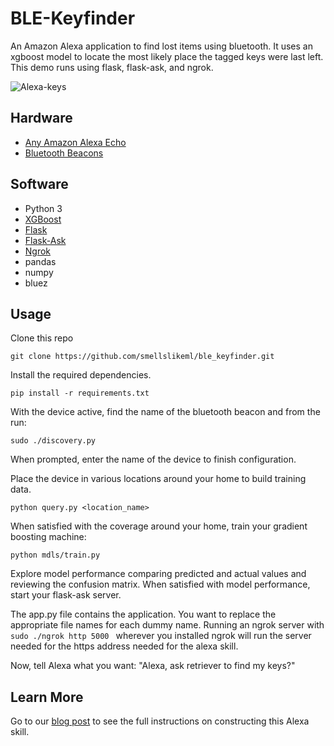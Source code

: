 # BLE-Keyfinder

An Amazon Alexa application to find lost items using bluetooth. It uses an xgboost model to locate the most likely place
the tagged keys were last left. This demo runs using flask, flask-ask, and ngrok.

![Alexa-keys](alexa_keys.gif)

## Hardware
* [Any Amazon Alexa Echo](https://www.amazon.com/gp/product/B01DFKC2SO/ref=s9_acsd_al_bw_c_x_1_w?pf_rd_m=ATVPDKIKX0DER&pf_rd_s=merchandised-search-4&pf_rd_r=Q924P0APNQ9M7QVMV2D0&pf_rd_r=Q924P0APNQ9M7QVMV2D0&pf_rd_t=101&pf_rd_p=4dc5e960-6892-4959-a18f-2e32ecb3b2b6&pf_rd_p=4dc5e960-6892-4959-a18f-2e32ecb3b2b6&pf_rd_i=9818047011)
* [Bluetooth Beacons](https://www.amazon.com/gp/product/B077ZGGYY7/ref=oh_aui_detailpage_o01_s00?ie=UTF8&psc=1)

## Software
* Python 3
* [XGBoost](https://xgboost.readthedocs.io/en/latest/)
* [Flask](http://flask.pocoo.org/)
* [Flask-Ask](http://flask-ask.readthedocs.io/en/latest/)
* [Ngrok](https://ngrok.com/download)
* pandas
* numpy
* bluez

## Usage

Clone this repo
```
git clone https://github.com/smellslikeml/ble_keyfinder.git
```

Install the required dependencies.
```
pip install -r requirements.txt
```

With the device active, find the name of the bluetooth beacon and from the run:
```
sudo ./discovery.py
```
When prompted, enter the name of the device to finish configuration.

Place the device in various locations around your home to build training data.
```
python query.py <location_name>
```

When satisfied with the coverage around your home, train your gradient boosting machine:
```
python mdls/train.py
```

Explore model performance comparing predicted and actual values and reviewing the confusion matrix. When satisfied with model performance, start your flask-ask server.

The app.py file contains the application. You want to replace the appropriate file names for each dummy name. Running an ngrok server with ```sudo ./ngrok http 5000 ``` wherever you installed ngrok will run the server needed for the https address needed for the alexa skill. 

Now, tell Alexa what you want: "Alexa, ask retriever to find my keys?"

## Learn More
Go to our [blog post](http://smellslikeml.com/ble_keyfinder.html) to see the full instructions on constructing this Alexa skill. 

